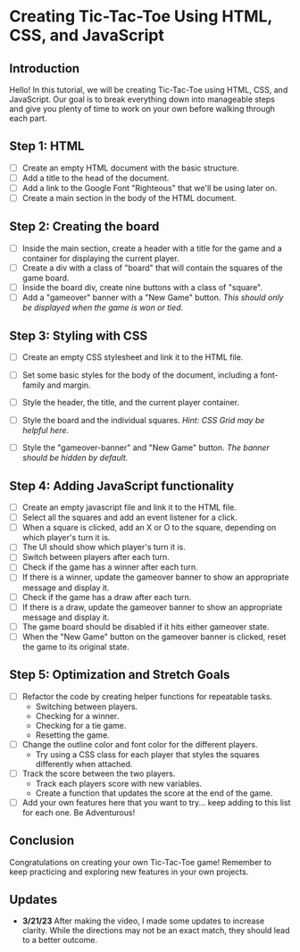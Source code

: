 # Creating Tic-Tac-Toe Using HTML, CSS, and JavaScript

## Introduction

Hello! In this tutorial, we will be creating Tic-Tac-Toe using HTML, CSS, and JavaScript. Our goal is to break everything down into manageable steps and give you plenty of time to work on your own before walking through each part.

## Step 1: HTML

- [ ] Create an empty HTML document with the basic structure.
- [ ] Add a title to the head of the document.
- [ ] Add a link to the Google Font "Righteous" that we'll be using later on.
- [ ] Create a main section in the body of the HTML document.

## Step 2: Creating the board

- [ ] Inside the main section, create a header with a title for the game and a container for displaying the current player.
- [ ] Create a div with a class of "board" that will contain the squares of the game board.
- [ ] Inside the board div, create nine buttons with a class of "square".
- [ ] Add a "gameover" banner with a "New Game" button. _This should only be displayed when the game is won or tied._

## Step 3: Styling with CSS

- [ ] Create an empty CSS stylesheet and link it to the HTML file.
- [ ] Set some basic styles for the body of the document, including a font-family and margin.
- [ ] Style the header, the title, and the current player container.
- [ ] Style the board and the individual squares. _Hint: CSS Grid may be helpful here._
- [ ] Style the "gameover-banner" and "New Game" button. _The banner should be hidden by default._


## Step 4: Adding JavaScript functionality

- [ ] Create an empty javascript file and link it to the HTML file.
- [ ] Select all the squares and add an event listener for a click.
- [ ] When a square is clicked, add an X or O to the square, depending on which player's turn it is.
- [ ] The UI should show which player's turn it is.
- [ ] Switch between players after each turn.
- [ ] Check if the game has a winner after each turn.
- [ ] If there is a winner, update the gameover banner to show an appropriate message and display it.
- [ ] Check if the game has a draw after each turn.
- [ ] If there is a draw, update the gameover banner to show an appropriate message and display it.
- [ ] The game board should be disabled if it hits either gameover state. 
- [ ] When the "New Game" button on the gameover banner is clicked, reset the game to its original state.

## Step 5: Optimization and Stretch Goals

- [ ] Refactor the code by creating helper functions for repeatable tasks.
    - Switching between players.
    - Checking for a winner.
    - Checking for a tie game.
    - Resetting the game. 
- [ ] Change the outline color and font color for the different players. 
    - Try using a CSS class for each player that styles the squares differently when attached.
- [ ] Track the score between the two players.
    - Track each players score with new variables.
    - Create a function that updates the score at the end of the game.
- [ ] Add your own features here that you want to try... keep adding to this list for each one. Be Adventurous!

## Conclusion

Congratulations on creating your own Tic-Tac-Toe game! Remember to keep practicing and exploring new features in your own projects.

## Updates
- **3/21/23** After making the video, I made some updates to increase clarity. While the directions may not be an exact match, they should lead to a better outcome.
